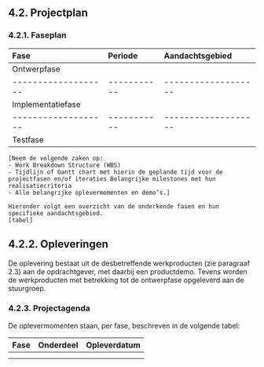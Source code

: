 ## 4.2. Projectplan

### 4.2.1. Faseplan

| Fase              | Periode   | Aandachtsgebied   |
|:------------------|:----------|:------------------|
| Ontwerpfase       |           |                   |
|-------------------|-----------|-------------------|
| Implementatiefase |           |                   |
|-------------------|-----------|-------------------|
| Testfase          |           |                   |

```
[Neem de volgende zaken op:
- Work Breakdown Structure (WBS)
- Tijdlijn of Gantt chart met hierin de geplande tijd voor de projectfasen en/of iteraties Belangrijke milestones met hun realisatiecriteria
- Alle belangrijke oplevermomenten en demo’s.]

Hieronder volgt een overzicht van de onderkende fasen en hun specifieke aandachtsgebied.
[tabel]
```

## 4.2.2. Opleveringen
De oplevering bestaat uit de desbetreffende werkproducten (zie paragraaf 2.3) aan de opdrachtgever, met daarbij een productdemo. Tevens worden de werkproducten met betrekking tot de ontwerpfase opgeleverd aan de stuurgroep.

### 4.2.3. Projectagenda
De oplevermomenten staan, per fase, beschreven in de volgende tabel:

| Fase                      | Onderdeel    | Opleverdatum              |
|:------------------------------|:------------------|:----------------------|
|                               |                   |                       |
|                               |                   |                       |
